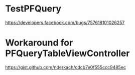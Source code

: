 # TestPFQuery
https://developers.facebook.com/bugs/757618101026257

# Workaround for PFQueryTableViewController
https://gist.github.com/nderkach/cdcb7e0f555ccc9485ec

